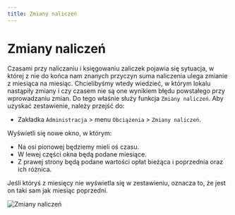 ```yaml
---
title: Zmiany naliczeń
---
```


# Zmiany naliczeń

Czasami przy naliczaniu i księgowaniu zaliczek pojawia się sytuacja, w której z nie do końca nam znanych przyczyn suma naliczenia ulega zmianie z miesiąca na miesiąc. Chcielibyśmy wtedy wiedzieć, w którym lokalu nastąpiły zmiany i czy czasem nie są one wynikiem błędu powstałego przy wprowadzaniu zmian. Do tego właśnie służy funkcja `Zmiany naliczeń`. Aby uzyskać zestawienie, należy przejść do:

- Zakładka `Administracja` > menu `Obciążenia` > `Zmiany naliczeń`.

Wyświetli się nowe okno, w którym:

- Na osi pionowej będziemy mieli oś czasu.
- W lewej części okna będą podane miesiące.
- Z prawej strony będą podane wartości opłat bieżąca i poprzednia oraz ich różnica.

Jeśli któryś z miesięcy nie wyświetla się w zestawieniu, oznacza to, że jest on taki sam jak miesiąc poprzedni.

![Zmiany naliczeń](zmianynaliczen.gif)